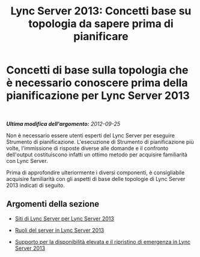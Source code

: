 ﻿---
title: "Lync Server 2013: Concetti base su topologia da sapere prima di pianificare"
TOCTitle: Concetti di base sulla topologia che è necessario conoscere prima della pianificazione
ms:assetid: 7376306b-1b80-4776-9261-aa545abb08c6
ms:mtpsurl: https://technet.microsoft.com/it-it/library/Gg398552(v=OCS.15)
ms:contentKeyID: 49300974
ms.date: 08/24/2015
mtps_version: v=OCS.15
ms.translationtype: HT
---

# Concetti di base sulla topologia che è necessario conoscere prima della pianificazione per Lync Server 2013

 

_**Ultima modifica dell'argomento:** 2012-09-25_

Non è necessario essere utenti esperti del Lync Server per eseguire Strumento di pianificazione. L'esecuzione di Strumento di pianificazione più volte, l'immissione di risposte diverse alle domande e il confronto dell'output costituiscono infatti un ottimo metodo per acquisire familiarità con Lync Server.

Prima di approfondire ulteriormente i diversi componenti, è consigliabile acquisire familiarità con gli aspetti di base delle topologie di Lync Server 2013 indicati di seguito.

## Argomenti della sezione

  - [Siti di Lync Server per Lync Server 2013](lync-server-2013-sites.md)

  - [Ruoli del server in Lync Server 2013](lync-server-2013-server-roles.md)

  - [Supporto per la disponibilità elevata e il ripristino di emergenza in Lync Server 2013](lync-server-2013-high-availability-and-disaster-recovery-support.md)

